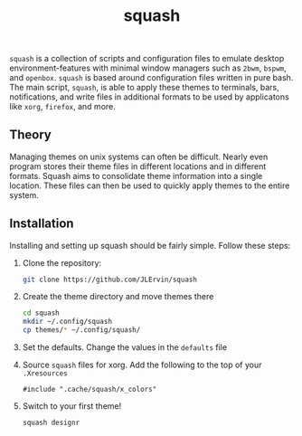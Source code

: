 <div align='center'>
    <h1>squash</h1><br>
</div>

`squash` is a collection of scripts and configuration files
to emulate desktop environment-features with minimal window
managers such as `2bwm`, `bspwm`, and `openbox`.
`squash` is based around configuration files written in 
pure bash. 
The main script, `squash`, is able to apply these themes to terminals, 
bars, notifications, and write files in additional formats to be used
by applicatons like `xorg`, `firefox`, and more. 

## Theory

Managing themes on unix systems can often be difficult. 
Nearly even program stores their theme files in different locations
and in different formats. 
Squash aims to consolidate theme information into a single location. 
These files can then be used to quickly apply themes to the entire system.

## Installation

Installing and setting up squash should be fairly simple. Follow these steps:

1) Clone the repository:
    ```bash
    git clone https://github.com/JLErvin/squash
    ```

2) Create the theme directory and move themes there
    ```bash
    cd squash
    mkdir ~/.config/squash
    cp themes/* ~/.config/squash/
    ```

3) Set the defaults. Change the values in the `defaults` file

4) Source `squash` files for xorg. Add the following to the top of your `.Xresources`
    ```xdefaults
    #include ".cache/squash/x_colors"
    ```

5) Switch to your first theme!
    ```bash
    squash designr
    ```
    
